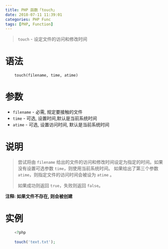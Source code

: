 ```yaml
---
title: PHP 函数「touch」
date: 2018-07-11 11:39:01
categories: PHP Func
tags: [PHP, Function]
---
```


> `touch` - 设定文件的访问和修改时间

<!-- more -->

# 语法

```
    touch(filename, time, atime)
```

# 参数

- `filename` - 必需, 规定要接触的文件
- `time` - 可选, 设置时间,默认是当前系统时间
- `atime` - 可选, 设置访问时间, 默认是当前系统时间

# 说明

> 尝试将由 `filename` 给出的文件的访问和修改时间设定为指定的时间。如果没有设置可选参数 `time`，则使用当前系统时间。
如果给出了第三个参数 `atime`，则指定文件的访问时间会被设为 `atime` 。
>
> 如果成功则返回 `true`，失败则返回 `false`。

**注释: 如果文件不存在, 则会被创建**

# 实例

```php
    <?php
    
    touch('text.txt');
```